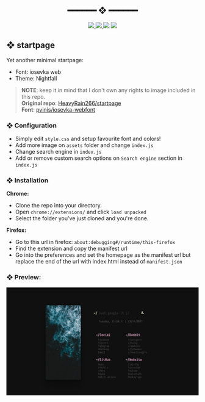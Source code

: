 <h2 align="center"> ━━━━━━  ❖  ━━━━━━ </h2>
<!-- BADGES -->
<div align="center">
   <p></p>
   <a href="https://github.com/WahidIslamLinad/startpage/stargazers">
      <img src="https://img.shields.io/github/stars/WahidIslamLinad/startpage?color=%23ffb29b&labelColor=%230B0F10&style=for-the-badge">
   </a>
   <a href="https://github.com/WahidIslamLinad/startpage/network/members/">
      <img src="https://img.shields.io/github/forks/WahidIslamLinad/startpage?color=%237ba5dd&labelColor=%230B0F10&style=for-the-badge">
   </a>
   <img src="https://img.shields.io/github/repo-size/WahidIslamLinad/startpage?color=%23ee6a70&labelColor=%230B0F10&style=for-the-badge">
   <!--<a href="https://discord.gg/2RfJb3CVfb">
      <img src="https://img.shields.io/discord/723849691552284772?color=cb92f2&labelColor=0B0F10&style=for-the-badge"/>
   </a> -->
	<img src="https://badges.pufler.dev/visits/smolbit/startpage?style=for-the-badge&color=91e6b1&logoColor=white&labelColor=0B0F10"/>
   <br>
</div>

<p/>

<h2></h2>

## ❖ startpage <img alt="" align="right" src="https://badges.pufler.dev/updated/WahidIslamLinad/startpage?style=for-the-badge&color=91e6b1&logoColor=white&labelColor=0B0F10"/>

Yet another minimal startpage:
- Font: iosevka web
- Theme: Nightfall

> **NOTE**: keep it in mind that I don't own any rights to image included in this repo.  
> **Original repo**: [HeavyRain266/startpage](https://github.com/HeavyRain266/startpage)  
> **Font**: [pvinis/iosevka-webfont](https://github.com/pvinis/iosevka-webfont)  

### ❖ Configuration
- Simply edit `style.css` and setup favourite font and colors!
- Add more image on `assets` folder and change `index.js`
- Change search engine in `index.js`
- Add or remove custom search options on `Search engine` section in `index.js`

### ❖ Installation	
**Chrome:**
- Clone the repo into your directory.
- Open `chrome://extensions/` and click `load unpacked`
- Select the folder you've just cloned and you're done.

**Firefox:**
- Go to this url in firefox: `about:debugging#/runtime/this-firefox`
- Find the extension and copy the manifest url
- Go into the preferences and set the homepage as the manifest url but replace the end of the url with index.html instead of `manifest.json`

### ❖ Preview:
<!--<details>
<summary><samp>extend</samp></summary> -->
	
![img](preview.png)
	
<!--</details> -->
